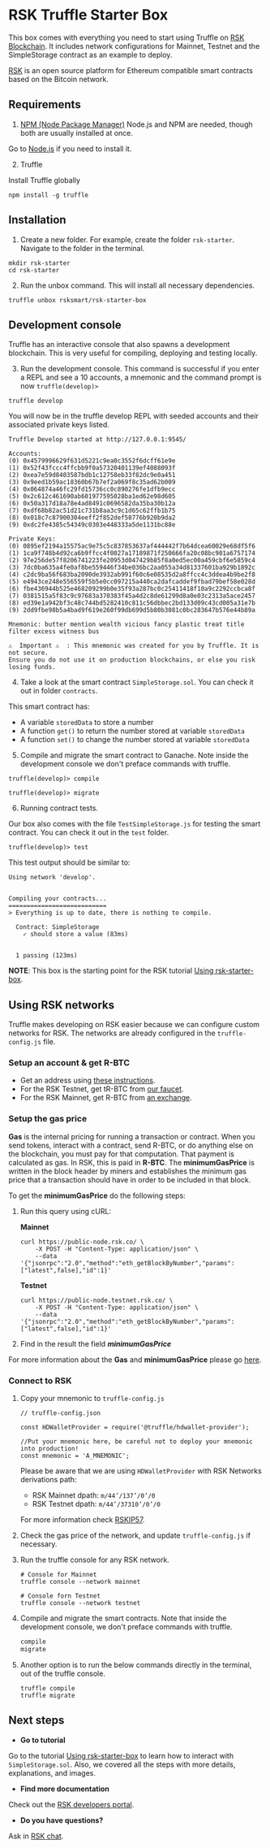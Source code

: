 # RSK Truffle Starter Box

This box comes with everything you need to start using Truffle on [RSK Blockchain](https://developers.rsk.co/rsk/).
It includes network configurations for Mainnet, Testnet and the SimpleStorage contract as an example to deploy.

[RSK](https://www.rsk.co/) is an open source platform for Ethereum compatible smart contracts based on the Bitcoin network.

## Requirements

1. [NPM (Node Package Manager)](https://nodejs.org/en/)
Node.js and NPM are needed, though both are usually installed at once.

Go to [Node.js](https://nodejs.org/en/) if you need to install it.

2. Truffle

Install Truffle globally

```shell
npm install -g truffle
```

## Installation

1. Create a new folder.
For example, create the folder `rsk-starter`.
Navigate to the folder in the terminal.

```shell
mkdir rsk-starter
cd rsk-starter
```

2. Run the unbox command. This will install all necessary dependencies.

```shell
truffle unbox rsksmart/rsk-starter-box
```

## Development console

Truffle has an interactive console that also spawns a development blockchain. This is very useful for compiling, deploying and testing locally.

3. Run the development console. This command is successful if you enter a REPL and see a 10 accounts, a mnemonic and the command prompt is now `truffle(develop)>`


```shell
truffle develop
```

You will now be in the truffle develop REPL with seeded accounts and their associated private keys listed.

```shell
Truffle Develop started at http://127.0.0.1:9545/

Accounts:
(0) 0x4579996629f631d5221c9ea0c3552f6dcff61e9e
(1) 0x52f43fccc4ffcbb9f0a57320401139ef4088093f
(2) 0xea7e59d8403587bdb1c12758eb33f82dc9e0a451
(3) 0x9eed1b59ac18360b67b7ef2a069f8c35ad62b009
(4) 0x064874a46fc29fd15736cc0c890276fe1dfb9ecc
(5) 0x2c612c461690ab601977595028ba1ed62e98d605
(6) 0x50a317d18a78e4ad8491c0696582da35ba30b12a
(7) 0xdf68b82ac51d21c731b8aa3c9c1d65c62ffb1b75
(8) 0x018c7c87900304eeff2f852def58776b920b9da2
(9) 0xdc2fe4385c54349c0303e448333a5de1131bc88e

Private Keys:
(0) 0895ef2194a15575ac9e75c5c837853637af444442f7b64dcea60029e68df5f6
(1) 1ca9f748b4d92ca6b9ffcc4f0027a17189871f250666fa20c08bc901a6757174
(2) 97e256de57f8206741223fe20953d047429b85f8a0ed5ec00a459cbf6e5859c4
(3) 7dc0ba635a4fe0af8be559446f34be036bc2aa055a34d81337601ba929b1892c
(4) c2dc9ba56f683ba2090de3932ab991f60c6e08535d2a8ffcc4c3ddea4b9be2f8
(5) e4943ce248e556559f5b5e0cc097215a440ca2dafcaddef9fbad79bef58e028d
(6) fbe436944b525e468209299b0e35f93a287bc0c25411418f10a9c2292ccbca8f
(7) 0381515a5f83c9c97683a370383f45a4d2c8de61299d8a0e03c2313a5ace2457
(8) ed39e1a942bf3c48c744bd5282410c811c56dbbec2bd133d09c43cd005a31e7b
(9) 2dd9fbe98b5a4bad9f619e260f99db699d5b80b3081c0bc283647b576e44b89a

Mnemonic: butter mention wealth vicious fancy plastic treat title filter excess witness bus

⚠️  Important ⚠️  : This mnemonic was created for you by Truffle. It is not secure.
Ensure you do not use it on production blockchains, or else you risk losing funds.
```

4. Take a look at the smart contract `SimpleStorage.sol`. You can check it out in folder `contracts`.

This smart contract has:

* A variable `storedData` to store a number
* A function `get()` to return the number stored at variable `storedData`
* A function `set()` to change the number stored at variable `storedData`


5. Compile and migrate the smart contract to Ganache. Note inside the development console we don't preface commands with truffle.

```shell
truffle(develop)> compile
```

```shell
truffle(develop)> migrate
```

6. Running contract tests.

Our box also comes with the file `TestSimpleStorage.js` for testing the smart contract. You can check it out in the `test` folder.

```shell
truffle(develop)> test
```

This test output should be similar to:

```shell
Using network 'develop'.


Compiling your contracts...
===========================
> Everything is up to date, there is nothing to compile.

  Contract: SimpleStorage
    ✓ should store a value (83ms)


  1 passing (123ms)

```

**NOTE**: This box is the starting point for the RSK tutorial [Using rsk-starter-box](https://developers.rsk.co/tutorials/truffle-boxes/rsk-starter-box/).

## Using RSK networks

Truffle makes developing on RSK easier because we can configure custom networks for RSK. The networks are already configured in the `truffle-config.js` file.

### Setup an account & get R-BTC

- Get an address using [these instructions](https://developers.rsk.co/rsk/architecture/account-based/ "Account Based RSK Addresses - RSK Developers Portal").
- For the RSK Testnet, get tR-BTC from [our faucet](https://faucet.testnet.rsk.co/).
- For the RSK Mainnet, get R-BTC from [an exchange](https://www.rsk.co/#exchanges-rsk).

### Setup the gas price

**Gas** is the internal pricing for running a transaction or contract. When you send tokens, interact with a contract, send R-BTC, or do anything else on the blockchain, you must pay for that computation. That payment is calculated as gas. In RSK, this is paid in **R-BTC**.
The **minimumGasPrice** is written in the block header by miners and establishes the minimum gas price that a transaction should have in order to be included in that block.

To get the **minimumGasPrice** do the following steps:
1. Run this query using cURL:

    **Mainnet**

    ```shell
    curl https://public-node.rsk.co/ \
        -X POST -H "Content-Type: application/json" \
        --data '{"jsonrpc":"2.0","method":"eth_getBlockByNumber","params":["latest",false],"id":1}'
    ```

    **Testnet**

    ```shell
    curl https://public-node.testnet.rsk.co/ \
        -X POST -H "Content-Type: application/json" \
        --data '{"jsonrpc":"2.0","method":"eth_getBlockByNumber","params":["latest",false],"id":1}'
    ```

2. Find in the result the field **_minimumGasPrice_**

For more information about the **Gas** and **minimumGasPrice** please go [here](https://developers.rsk.co/rsk/rbtc/gas/ "Gas - RSK Developers Portal").

### Connect to RSK

1. Copy your mnemonic to `truffle-config.js`

    ```
    // truffle-config.json

    const HDWalletProvider = require('@truffle/hdwallet-provider');

    //Put your mnemonic here, be careful not to deploy your mnemonic into production!
    const mnemonic = 'A_MNEMONIC';
    ```
    Please be aware that we are using `HDWalletProvider` with RSK Networks derivations path:
    - RSK Mainnet dpath: `m/44’/137’/0’/0`
    - RSK Testnet dpath: `m/44’/37310’/0’/0`

    For more information check [RSKIP57](https://github.com/rsksmart/RSKIPs/blob/master/IPs/RSKIP57.md).

2. Check the gas price of the network, and update `truffle-config.js` if necessary.

3. Run the truffle console for any RSK network.

    ```shell
    # Console for Mainnet
    truffle console --network mainnet

    # Console forn Testnet
    truffle console --network testnet
    ```

4. Compile and migrate the smart contracts. Note that inside the development console, we don't preface commands with truffle.

    ```javascript
    compile
    migrate
    ```

5. Another option is to run the below commands directly in the terminal, out of the truffle console.

    ```shell
    truffle compile
    truffle migrate
    ```

## Next steps

- **Go to tutorial**

Go to the tutorial [Using rsk-starter-box](https://developers.rsk.co/tutorials/truffle-boxes/rsk-starter-box/) to learn how to interact with `SimpleStorage.sol`. Also, we covered all the steps with more details, explanations, and images.

- **Find more documentation**

Check out the [RSK developers portal](https://developers.rsk.co/).

- **Do you have questions?**

Ask in [RSK chat](https://gitter.im/rsksmart/getting-started).
